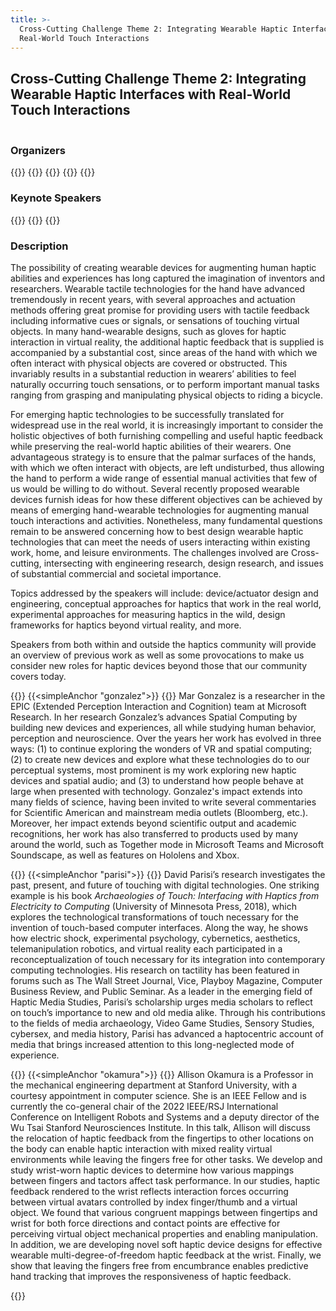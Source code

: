 ```yaml
---
title: >-
  Cross-Cutting Challenge Theme 2: Integrating Wearable Haptic Interfaces with
  Real-World Touch Interactions
---
```

## Cross-Cutting Challenge Theme 2: Integrating Wearable Haptic Interfaces with Real-World Touch Interactions

<hr style="height:2px; visibility:hidden;" />


### Organizers
{{<organizerFlex>}}
  {{<cccOrganizer imFile="/img/hs2022_CCC-Lopes.png" imWidth="100%" name="Pedro Lopes" webpage="https://lab.plopes.org/" affiliation="University of Chicago">}}
  {{<cccOrganizer imFile="/img/hs2022_CCC-Visell.png" imWidth="100%" name="Yon Visell" webpage="http://www.re-touch-lab.com/" affiliation="University of California, Santa Barbara">}}
{{</organizerFlex>}}
{{<simpleLineBreak>}}

### Keynote Speakers
{{<cccSpeaker imFile="/img/hs2022_CCC-Gonzalez.png" ref="#gonzalez" cropPos="70% 0%" name="Mar Gonzalez" affiliation="Microsoft Research" keynote="Hand-Object Interactions to Drive Haptic Research">}}
{{<cccSpeaker imFile="/img/hs2022_CCC-Parisi.png" ref="#parisi" name="David Parisi" affiliation="College of Charleston" keynote="Wearable Haptics as a Cultural Challenge">}}
{{<cccSpeaker imFile="/img/hs2022_CCC-Okamura.png" ref="#okamura" name="Allison M. Okamura" affiliation="Stanford University (with contributions from Jasmin Palmer, Mine Sarac, Zhenishbek Zhakypov, and M. Salvato)" keynote="Opportunities and Challenges for Re-Located Haptic Feedback">}}

<!--
* **Mar Gonzalez** (Microsoft Research), Hand-Object Interactions to Drive Haptic Research
* **David Parisi** (College of Charleston), Archaeologies of Touch: Interfacing with Haptics from Electricity to Computing

![](/img/CCC2-Speakers.jpg "CCC2 Speakers")

<div class="keynoteSpeaker">
    <img class="croppedGonzalez" src="/img/hs2022_CCC-Gonzalez.png">
    <p style="padding-left:330px;padding-top:5%"> <span style="color:grey; "> Keynote: </span> <br> <span style="font-weight:bold"> Hand-Object Interactions to Drive Haptic Research </span></p>
    <p style="padding-left:330px"> <span style="color:grey"> Speaker: </span> <br> <span style="font-weight:bold"> Mar Gonzalez </span> (Microsoft Research) </p>
</div>
<div style="clear:both"></div>
<div class="keynoteSpeaker">
    <img class="croppedParisi" src="/img/hs2022_CCC-Parisi.png">
    <p style="padding-left:330px;padding-top:5%"> <span style="color:grey"> Keynote: </span> <br> <span style="font-weight:bold"> Archaeologies of Touch: Interfacing with Haptics from Electricity to Computing </span> </p>
    <p style="padding-left:330px"> <span style="color:grey"> Speaker: </span> <br> <span style="font-weight:bold"> David Parisi </span> (College of Charleston) </p>
</div>
<div style="clear:both"></div>

* **[Pedro Lopes](https://lab.plopes.org/)** - University of Chicago
* **[Yon Visell](http://www.re-touch-lab.com/)** - University of California, Santa Barbara

{{<insertImage imFile="/img/hs2022_CCC2_Organizers.jpg" imWidth="50%">}}
-->

### Description
The possibility of creating wearable devices for augmenting human haptic abilities and experiences has long captured the imagination of inventors and researchers. Wearable tactile technologies for the hand have advanced tremendously in recent years, with several approaches and actuation methods offering great promise for providing users with tactile feedback including informative cues or signals, or sensations of touching virtual objects. In many hand-wearable designs, such as gloves for haptic interaction in virtual reality, the additional haptic feedback that is supplied is accompanied by a substantial cost, since areas of the hand with which we often interact with physical objects are covered or obstructed. This invariably results in a substantial reduction in wearers’ abilities to feel naturally occurring touch sensations, or to perform important manual tasks ranging from grasping and manipulating physical objects to riding a bicycle.

For emerging haptic technologies to be successfully translated for widespread use in the real world, it is increasingly important to consider the holistic objectives of both furnishing compelling and useful haptic feedback while preserving the real-world haptic abilities of their wearers. One advantageous strategy is to ensure that the palmar surfaces of the hands, with which we often interact with objects, are left undisturbed, thus allowing the hand to perform a wide range of essential manual activities that few of us would be willing to do without. Several recently proposed wearable devices furnish ideas for how these different objectives can be achieved by means of emerging hand-wearable technologies for augmenting manual touch interactions and activities. Nonetheless, many fundamental questions remain to be answered concerning how to best design wearable haptic technologies that can meet the needs of users interacting within existing work, home, and leisure environments. The challenges involved are Cross-cutting, intersecting with engineering research, design research, and issues of substantial commercial and societal importance.

Topics addressed by the speakers will include: device/actuator design and engineering, conceptual approaches for haptics that work in the real world, experimental approaches for measuring haptics in the wild, design frameworks for haptics beyond virtual reality, and more.

Speakers from both within and outside the haptics community will provide an overview of previous work as well as some provocations to make us consider new roles for haptic devices beyond those that our community covers today.

{{<simpleLineBreak>}}
{{<simpleAnchor "gonzalez">}}
{{<cccDescription title="Hand-Object Interactions to Drive Haptic Research" webpage="https://www.microsoft.com/en-us/research/people/margon/" name="Mar Gonzalez" affiliation="Microsoft Research, USA" biotitle="Bio">}}
Mar Gonzalez is a researcher in the EPIC (Extended Perception Interaction and Cognition) team at Microsoft Research. In her research Gonzalez’s advances Spatial Computing by building new devices and experiences, all while studying human behavior, perception and neuroscience. Over the years her work has evolved in three ways: (1) to continue exploring the wonders of VR and spatial computing; (2) to create new devices and explore what these technologies do to our perceptual systems, most prominent is my work exploring new haptic devices and spatial audio; and (3) to understand how people behave at large when presented with technology. Gonzalez's impact extends into many fields of science, having been invited to write several commentaries for Scientific American and mainstream media outlets (Bloomberg, etc.). Moreover, her impact extends beyond scientific output and academic recognitions, her work has also transferred to products used by many around the world, such as Together mode in Microsoft Teams and Microsoft Soundscape, as well as features on Hololens and Xbox.

{{<simpleLineBreak>}}
{{<simpleAnchor "parisi">}}
{{<cccDescription title="Wearable Haptics as a Cultural Challenge" webpage="https://communication.cofc.edu/about/faculty-staff-listing/parisi-david.php" name="David Parisi" affiliation="College of Charleston, USA" biotitle="Bio">}}
David Parisi’s research investigates the past, present, and future of touching with digital technologies. One striking example is his book _Archaeologies of Touch: Interfacing with Haptics from Electricity to Computing_ (University of Minnesota Press, 2018), which explores the technological transformations of touch necessary for the invention of touch-based computer interfaces. Along the way, he shows how electric shock, experimental psychology, cybernetics, aesthetics, telemanipulation robotics, and virtual reality each participated in a reconceptualization of touch necessary for its integration into contemporary computing technologies. His research on tactility has been featured in forums such as The Wall Street Journal, Vice, Playboy Magazine, Computer Business Review, and Public Seminar. As a leader in the emerging field of Haptic Media Studies, Parisi’s scholarship urges media scholars to reflect on touch’s importance to new and old media alike. Through his contributions to the fields of media archaeology, Video Game Studies, Sensory Studies, cybersex, and media history, Parisi has advanced a haptocentric account of media that brings increased attention to this long-neglected mode of experience.

{{<simpleLineBreak>}}
{{<simpleAnchor "okamura">}}
{{<cccDescription title="Opportunities and Challenges for Re-Located Haptic Feedback" webpage="https://charm.stanford.edu/Main/AllisonOkamura" name="Allison M. Okamura" affiliation="Stanford University, USA" extra="(with contributions from Jasmin Palmer, Mine Sarac, Zhenishbek Zhakypov, and M. Salvato)" biotitle="Bio and Synopsis">}}
Allison Okamura is a Professor in the mechanical engineering department at Stanford University, with a courtesy appointment in computer science. She is an IEEE Fellow and is currently the co-general chair of the 2022 IEEE/RSJ International Conference on Intelligent Robots and Systems and a deputy director of the Wu Tsai Stanford Neurosciences Institute. In this talk, Allison will discuss the relocation of haptic feedback from the fingertips to other locations on the body can enable haptic interaction with mixed reality virtual environments while leaving the fingers free for other tasks. We develop and study wrist-worn haptic devices to determine how various mappings between fingers and tactors affect task performance. In our studies, haptic feedback rendered to the wrist reflects interaction forces occurring between virtual avatars controlled by index finger/thumb and a virtual object. We found that various congruent mappings between fingertips and wrist for both force directions and contact points are effective for perceiving virtual object mechanical properties and enabling manipulation. In addition, we are developing novel soft haptic device designs for effective wearable multi-degree-of-freedom haptic feedback at the wrist. Finally, we show that leaving the fingers free from encumbrance enables predictive hand tracking that improves the responsiveness of haptic feedback.

{{<simpleBR>}}
